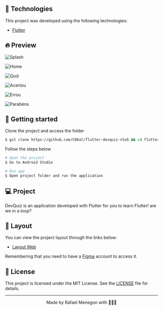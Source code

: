 ## 🧪 Technologies

This project was developed using the following technologies:

- [Flutter](https://flutter.dev/)

## 🔥 Preview

![Splash](https://github.com/C0bal/flutter-devquiz-nlw5/blob/main/.github/splash.png)

![Home](https://github.com/C0bal/flutter-devquiz-nlw5/blob/main/.github/home.png)

![Quiz](https://github.com/C0bal/flutter-devquiz-nlw5/blob/main/.github/quiz.png)

![Acertou](https://github.com/C0bal/flutter-devquiz-nlw5/blob/main/.github/acertou.png)

![Errou](https://github.com/C0bal/flutter-devquiz-nlw5/blob/main/.github/errou.png)

![Parabéns](https://github.com/C0bal/flutter-devquiz-nlw5/blob/main/.github/parabens.png)

## 🚀 Getting started

Clone the project and access the folder

```bash
$ git clone https://github.com/C0bal/flutter-devquiz-nlw5 && cd flutter-devquiz-nlw5
```

Follow the steps below

```bash
# Open the project
$ Go to Android Studio

# Run app
$ Open project folder and run the application
```

## 💻 Project

DevQuiz is an application developed with Flutter for you to learn Flutter! are we in a loop?

## 🔖 Layout

You can view the project layout through the links below:

- [Layout Web](https://www.figma.com/file/fMqKhwT9L5D3MVe4btRtG5/DevQuiz/duplicate)

Remembering that you need to have a [Figma](http://figma.com/) account to access it.

## 📝 License

This project is licensed under the MIT License. See the [LICENSE](LICENSE.md) file for details.

---

<p align="center">Made by Rafael Menegon with 🖤🐱‍👤</p>
